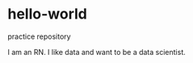hello-world
===========

practice repository

I am an RN. I like data and want to be a data scientist.
